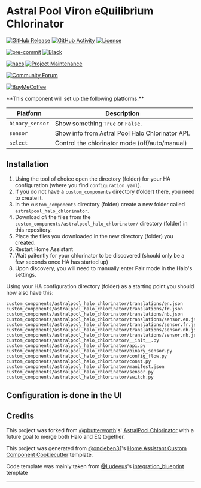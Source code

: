 # Astral Pool Viron eQuilibrium Chlorinator

[![GitHub Release][releases-shield]][releases]
[![GitHub Activity][commits-shield]][commits]
[![License][license-shield]](LICENSE)

[![pre-commit][pre-commit-shield]][pre-commit]
[![Black][black-shield]][black]

[![hacs][hacsbadge]][hacs]
[![Project Maintenance][maintenance-shield]][user_profile]

[![Community Forum][forum-shield]][forum]

[![BuyMeCoffee][buymecoffeebadge]][buymecoffee]

\*\*This component will set up the following platforms.\*\*

| Platform        | Description                                      |
| --------------- | ------------------------------------------------ |
| `binary_sensor` | Show something `True` or `False`.                |
| `sensor`        | Show info from Astral Pool Halo Chlorinator API. |
| `select`        | Control the chlorinator mode (off/auto/manual)   |

## Installation

1. Using the tool of choice open the directory (folder) for your HA configuration (where you find `configuration.yaml`).
2. If you do not have a `custom_components` directory (folder) there, you need to create it.
3. In the `custom_components` directory (folder) create a new folder called `astralpool_halo_chlorinator`.
4. Download _all_ the files from the `custom_components/astralpool_halo_chlorinator/` directory (folder) in this repository.
5. Place the files you downloaded in the new directory (folder) you created.
6. Restart Home Assistant
7. Wait paitently for your chlorinator to be discovered (should only be a few seconds once HA has started up)
8. Upon discovery, you will need to manually enter Pair mode in the Halo's settings.

Using your HA configuration directory (folder) as a starting point you should now also have this:

```text
custom_components/astralpool_halo_chlorinator/translations/en.json
custom_components/astralpool_halo_chlorinator/translations/fr.json
custom_components/astralpool_halo_chlorinator/translations/nb.json
custom_components/astralpool_halo_chlorinator/translations/sensor.en.json
custom_components/astralpool_halo_chlorinator/translations/sensor.fr.json
custom_components/astralpool_halo_chlorinator/translations/sensor.nb.json
custom_components/astralpool_halo_chlorinator/translations/sensor.nb.json
custom_components/astralpool_halo_chlorinator/__init__.py
custom_components/astralpool_halo_chlorinator/api.py
custom_components/astralpool_halo_chlorinator/binary_sensor.py
custom_components/astralpool_halo_chlorinator/config_flow.py
custom_components/astralpool_halo_chlorinator/const.py
custom_components/astralpool_halo_chlorinator/manifest.json
custom_components/astralpool_halo_chlorinator/sensor.py
custom_components/astralpool_halo_chlorinator/switch.py
```

## Configuration is done in the UI

<!---->

## Credits

This project was forked from [@pbutterworth](https://github.com/pbutterworth)'s' [AstralPool Chlorinator](https://github.com/pbutterworth/astralpool_chlorinator) with a future goal to merge both Halo and EQ together.

This project was generated from [@oncleben31](https://github.com/oncleben31)'s [Home Assistant Custom Component Cookiecutter](https://github.com/oncleben31/cookiecutter-homeassistant-custom-component) template.

Code template was mainly taken from [@Ludeeus](https://github.com/ludeeus)'s [integration_blueprint][integration_blueprint] template

---

[integration_blueprint]: https://github.com/custom-components/integration_blueprint
[black]: https://github.com/psf/black
[black-shield]: https://img.shields.io/badge/code%20style-black-000000.svg?style=for-the-badge
[commits-shield]: https://img.shields.io/github/commit-activity/y/pbutterworth/astralpool_chlorinator.svg?style=for-the-badge
[commits]: https://github.com/pbutterworth/astralpool_chlorinator/commits/main
[hacs]: https://hacs.xyz
[hacsbadge]: https://img.shields.io/badge/HACS-Custom-orange.svg?style=for-the-badge
[forum-shield]: https://img.shields.io/badge/community-forum-brightgreen.svg?style=for-the-badge
[forum]: https://community.home-assistant.io/
[license-shield]: https://img.shields.io/github/license/pbutterworth/astralpool_chlorinator.svg?style=for-the-badge
[maintenance-shield]: https://img.shields.io/badge/maintainer-%40pbutterworth-blue.svg?style=for-the-badge
[pre-commit]: https://github.com/pre-commit/pre-commit
[pre-commit-shield]: https://img.shields.io/badge/pre--commit-enabled-brightgreen?style=for-the-badge
[releases-shield]: https://img.shields.io/github/release/pbutterworth/astralpool_chlorinator.svg?style=for-the-badge
[releases]: https://github.com/pbutterworth/astralpool_chlorinator/releases
[user_profile]: https://github.com/pbutterworth
[buymecoffee]: https://www.buymeacoffee.com/pbutterworQ
[buymecoffeebadge]: https://img.shields.io/badge/buy%20me%20a%20coffee-donate-yellow.svg?style=for-the-badge
